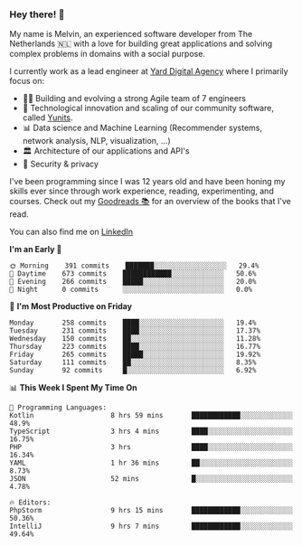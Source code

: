 ### Hey there! 👋

My name is Melvin, an experienced software developer from The Netherlands 🇳🇱 with a love for building great applications and solving complex problems in domains with a social purpose. 

I currently work as a lead engineer at [Yard Digital Agency](https://github.com/yardinternet) where I primarily focus on:

* 👏🏼 Building and evolving a strong Agile team of 7 engineers
* 🚀 Technological innovation and scaling of our community software, called [Yunits](https://www.yunits.com/).
* 📊 Data science and Machine Learning (Recommender systems, network analysis, NLP, visualization, ...)
* 🏛 Architecture of our applications and API's
* 🔐 Security & privacy

I've been programming since I was 12 years old and have been honing my skills ever since through work experience, reading, experimenting, and courses.
Check out my [Goodreads 📚](https://goodreads.com/melvinkoopmans) for an overview of the books that I've read. 

You can also find me on [LinkedIn](https://www.linkedin.com/in/melvinkoopmans)

<!--START_SECTION:waka-->
**I'm an Early 🐤** 

```text
🌞 Morning    391 commits    ███████░░░░░░░░░░░░░░░░░░   29.4% 
🌆 Daytime    673 commits    ████████████░░░░░░░░░░░░░   50.6% 
🌃 Evening    266 commits    █████░░░░░░░░░░░░░░░░░░░░   20.0% 
🌙 Night      0 commits      ░░░░░░░░░░░░░░░░░░░░░░░░░   0.0%

```
📅 **I'm Most Productive on Friday** 

```text
Monday       258 commits    ████░░░░░░░░░░░░░░░░░░░░░   19.4% 
Tuesday      231 commits    ████░░░░░░░░░░░░░░░░░░░░░   17.37% 
Wednesday    150 commits    ██░░░░░░░░░░░░░░░░░░░░░░░   11.28% 
Thursday     223 commits    ████░░░░░░░░░░░░░░░░░░░░░   16.77% 
Friday       265 commits    █████░░░░░░░░░░░░░░░░░░░░   19.92% 
Saturday     111 commits    ██░░░░░░░░░░░░░░░░░░░░░░░   8.35% 
Sunday       92 commits     █░░░░░░░░░░░░░░░░░░░░░░░░   6.92%

```


📊 **This Week I Spent My Time On** 

```text
💬 Programming Languages: 
Kotlin                   8 hrs 59 mins       ████████████░░░░░░░░░░░░░   48.9% 
TypeScript               3 hrs 4 mins        ████░░░░░░░░░░░░░░░░░░░░░   16.75% 
PHP                      3 hrs               ████░░░░░░░░░░░░░░░░░░░░░   16.34% 
YAML                     1 hr 36 mins        ██░░░░░░░░░░░░░░░░░░░░░░░   8.73% 
JSON                     52 mins             █░░░░░░░░░░░░░░░░░░░░░░░░   4.78%

🔥 Editors: 
PhpStorm                 9 hrs 15 mins       ████████████░░░░░░░░░░░░░   50.36% 
IntelliJ                 9 hrs 7 mins        ████████████░░░░░░░░░░░░░   49.64%

```


<!--END_SECTION:waka-->
